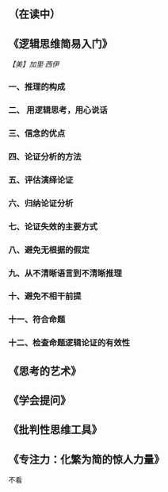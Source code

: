 
## （在读中）






## 《逻辑思维简易入门》
*【美】加里·西伊*
### 一、推理的构成
### 二、 用逻辑思考，用心说话
### 三、信念的优点
### 四、论证分析的方法
### 五、评估演绎论证
### 六、归纳论证分析
### 七、论证失效的主要方式
### 八、避免无根据的假定
### 九、从不清晰语言到不清晰推理
### 十、避免不相干前提
### 十一、符合命题
### 十二、检查命题逻辑论证的有效性


## 《思考的艺术》


## 《学会提问》
## 《批判性思维工具》
## 《专注力：化繁为简的惊人力量》
不看
